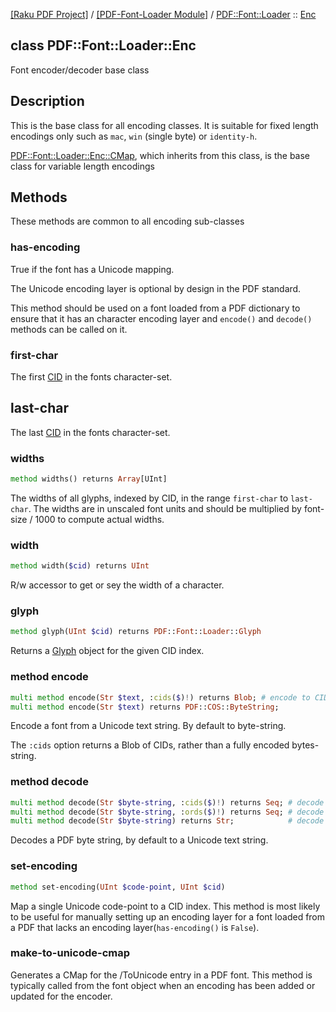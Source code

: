 [[Raku PDF Project]](https://pdf-raku.github.io)
 / [[PDF-Font-Loader Module]](https://pdf-raku.github.io/PDF-Font-Loader-raku)
 / [PDF::Font::Loader](https://pdf-raku.github.io/PDF-Font-Loader-raku/PDF/Font/Loader)
 :: [Enc](https://pdf-raku.github.io/PDF-Font-Loader-raku/PDF/Font/Loader/Enc)

class PDF::Font::Loader::Enc
----------------------------

Font encoder/decoder base class

Description
-----------

This is the base class for all encoding classes. It is suitable for fixed length encodings only such as `mac`, `win` (single byte) or `identity-h`.

[PDF::Font::Loader::Enc::CMap](https://pdf-raku.github.io/PDF-Font-Loader-raku/PDF/Font/Loader/Enc/CMap), which inherits from this class, is the base class for variable length encodings

Methods
-------

These methods are common to all encoding sub-classes

### has-encoding

True if the font has a Unicode mapping.

The Unicode encoding layer is optional by design in the PDF standard.

This method should be used on a font loaded from a PDF dictionary to ensure that it has an character encoding layer and `encode()` and `decode()` methods can be called on it.

### first-char

The first [CID](PDF::Font::Loader::Glyph#cid) in the fonts character-set.

last-char
---------

The last [CID](PDF::Font::Loader::Glyph#cid) in the fonts character-set.

### widths

```raku
method widths() returns Array[UInt]
```

The widths of all glyphs, indexed by CID, in the range `first-char` to `last-char`. The widths are in unscaled font units and should be multiplied by font-size / 1000 to compute actual widths.

### width

```raku
method width($cid) returns UInt
```

R/w accessor to get or sey the width of a character.

### glyph

```raku
method glyph(UInt $cid) returns PDF::Font::Loader::Glyph
```

Returns a [Glyph](https://pdf-raku.github.io/PDF-Font-Loader-raku/PDF/Font/Loader/Glyph) object for the given CID index.

### method encode

```raku
multi method encode(Str $text, :cids($)!) returns Blob; # encode to CIDs
multi method encode(Str $text) returns PDF::COS::ByteString;            # encode to a byte-string
```

Encode a font from a Unicode text string. By default to byte-string.

The `:cids` option returns a Blob of CIDs, rather than a fully encoded bytes-string.

### method decode

```raku
multi method decode(Str $byte-string, :cids($)!) returns Seq; # decode to CIDs
multi method decode(Str $byte-string, :ords($)!) returns Seq; # decode to code-points
multi method decode(Str $byte-string) returns Str;            # decode to a string
```

Decodes a PDF byte string, by default to a Unicode text string.

### set-encoding

```raku
method set-encoding(UInt $code-point, UInt $cid)
```

Map a single Unicode code-point to a CID index. This method is most likely to be useful for manually setting up an encoding layer for a font loaded from a PDF that lacks an encoding layer(`has-encoding()` is `False`).

### make-to-unicode-cmap

Generates a CMap for the /ToUnicode entry in a PDF font. This method is typically called from the font object when an encoding has been added or updated for the encoder.

